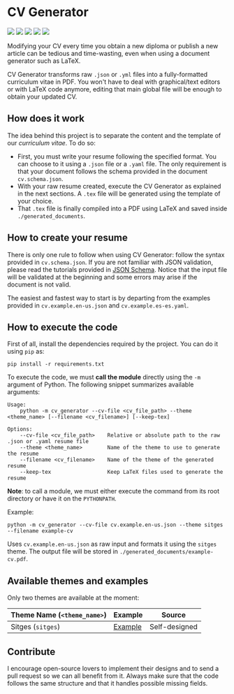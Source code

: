 # CV Generator
![](https://img.shields.io/github/v/release/davidalvarezdlt/cv_generator)
![](https://img.shields.io/badge/python-%3E3.7-blue)
![](https://img.shields.io/github/workflow/status/davidalvarezdlt/cv_generator/unit-testing)
[![](https://www.codefactor.io/repository/github/davidalvarezdlt/cv_generator/badge)](https://www.codefactor.io/repository/github/davidalvarezdlt/cv_generator)
![](https://img.shields.io/github/license/davidalvarezdlt/cv_generator)

Modifying your CV every time you obtain a new diploma or publish a new article can be tedious and time-wasting, even
when using a document generator such as LaTeX.

CV Generator transforms raw `.json` or `.yml` files into a fully-formatted curriculum vitae in PDF. You won't have to
deal with graphical/text editors or with LaTeX code anymore, editing that main global file will be enough to obtain your
 updated CV.

## How does it work
The idea behind this project is to separate the content and the template of our _curriculum vitae_. To do so:

* First, you must write your resume following the specified format. You can choose to it using a `.json` file or a
`.yaml` file. The only requirement is that your document follows the schema provided in the document `cv.schema.json`.
* With your raw resume created, execute the CV Generator as explained in the next sections. A `.tex` file will be
generated using the template of your choice.
* That `.tex` file is finally compiled into a PDF using LaTeX and saved inside `./generated_documents`.

## How to create your resume
There is only one rule to follow when using CV Generator: follow the syntax provided in `cv.schema.json`. If you are not
 familiar with JSON validation, please read the tutorials provided in [JSON Schema](https://json-schema.org/). Notice
 that the input file will be validated at the beginning and some errors may arise if the document is not valid.

The easiest and fastest way to start is by departing from the examples provided in `cv.example.en-us.json` and
`cv.example.es-es.yaml`.

## How to execute the code
First of all, install the dependencies required by the project. You can do it using `pip` as:

```
pip install -r requirements.txt
```

To execute the code, we must **call the module** directly using the `-m` argument of Python. The following
snippet summarizes available arguments:

```
Usage:
    python -m cv_generator --cv-file <cv_file_path> --theme <theme_name> [--filename <cv_filename>] [--keep-tex]

Options:
    --cv-file <cv_file_path>    Relative or absolute path to the raw .json or .yaml resume file
    --theme <theme_name>        Name of the theme to use to generate the resume
    --filename <cv_filename>    Name of the theme of the generated resume
    --keep-tex                  Keep LaTeX files used to generate the resume
```

**Note**: to call a module, we must either execute the command from its root directory or have it on the `PYTHONPATH`.

Example:

```
python -m cv_generator --cv-file cv.example.en-us.json --theme sitges --filename example-cv
```

Uses `cv.example.en-us.json` as raw input and formats it using the `sitges` theme. The output file will be stored in
`./generated_documents/example-cv.pdf`.

## Available themes and examples
Only two themes are available at the moment:

|Theme Name (`<theme_name>`)|Example|Source|
|-|-|-|
|Sitges (`sitges`)|[Example](/examples/sitges-example.pdf)|Self-designed|

## Contribute
I encourage open-source lovers to implement their designs and to send a pull request so we can all benefit from it.
Always make sure that the code follows the same structure and that it handles possible missing fields.
